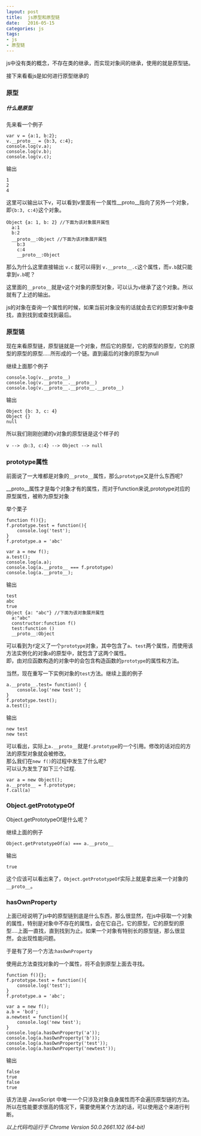 ```yaml
---
layout: post
title:  js原型和原型链
date:   2016-05-15
categories: js
tags:
- js
- 原型链
---
```


js中没有类的概念，不存在类的继承，而实现对象间的继承，使用的就是原型链。

接下来看看js是如何进行原型继承的

<!-- more -->

### 原型

##### 什么是原型

先来看一个例子

```
var v = {a:1, b:2};
v.__proto__ = {b:3, c:4};
console.log(v.a);
console.log(v.b);
console.log(v.c);
```
输出

```
1
2
4
```

这里可以输出以下v，可以看到v里面有一个属性__proto__指向了另外一个对象，即`{b:3, c:4}`这个对象。

```
Object {a: 1, b: 2} //下面为该对象展开属性
  a:1
  b:2
  __proto__:Object //下面为该对象展开属性
    b:3
    c:4
    __proto__:Object
```

那么为什么这里直接输出 `v.c` 就可以得到 `v.__proto__.c`这个属性，而`v.b`就只能拿到`v.b`呢？

这里面的`__proto__`就是v这个对象的原型对象，可以认为`v`继承了这个对象。所以就有了上述的输出。

js的对象在查询一个属性的时候，如果当前对象没有的话就会去它的原型对象中查找，直到找到或查找到最后。

### 原型链

现在来看原型链，原型链就是一个对象，然后它的原型，它的原型的原型，它的原型的原型的原型.....所形成的一个链。直到最后的对象的原型为null

继续上面那个例子
```
console.log(v.__proto__)
console.log(v.__proto__.__proto__)
console.log(v.__proto__.__proto__.__proto__)
```
输出
```
Object {b: 3, c: 4}
Object {}
null
```

所以我们刚刚创建的v对象的原型链是这个样子的

```
v --> ｛b:3, c:4} --> Object --> null
```

### prototype属性

前面说了一大堆都是对象的`__proto__`属性，那么`prototype`又是什么东西呢?

__proto__属性才是每个对象才有的属性，而对于function来说,prototype对应的原型属性，被称为原型对象

举个栗子

```
function f(){};
f.prototype.test = function(){
    console.log('test');
}
f.prototype.a = 'abc'

var a = new f();
a.test();
console.log(a.a);
console.log(a.__proto__ === f.prototype)
console.log(a.__proto__);
```
输出

```
test
abc
true
Object {a: "abc"} //下面为该对象展开属性
  a:"abc"
  constructor:function f()
  test:function ()
  __proto__:Object
```

可以看到为`f`定义了一个`prototype`对象，其中包含了`a`、`test`两个属性，而使用该方法实例化的对象`a`的原型中，就包含了这两个属性。  
即，由对应函数构造的对象中的会包含构造函数的`prototype`的属性和方法。

当然，现在重写一下实例对象的`test`方法。继续上面的例子

```
a.__proto__.test= function() {
    console.log('new test');
}
f.prototype.test();
a.test();
```
输出

```
new test
new test
```

可以看出，实际上`a.__proto__`就是`f.prototype`的一个引用。修改的话对应的方法的原型对象就会被修改。  
那么我们在`new f()`的过程中发生了什么呢?  
可以认为发生了如下三个过程.

```
var a = new Object();
a.__proto__ = f.prototype;
f.call(a)
```

### Object.getPrototypeOf

Object.getPrototypeOf是什么呢？

继续上面的例子

```
Object.getPrototypeOf(a) === a.__proto__
```
输出

```
true
```

这个应该可以看出来了，`Object.getPrototypeOf`实际上就是拿出来一个对象的`__proto__`。

### hasOwnProperty

上面已经说明了js中的原型链到底是什么东西，那么很显然，在js中获取一个对象的属性，特别是对象中不存在的属性，会在它自己，它的原型，它的原型的原型....上面一直找，直到找到为止。如果一个对象有特别长的原型链，那么很显然，会出现性能问题。

于是有了另一个方法:`hasOwnProperty`

使用此方法查找对象的一个属性，将不会到原型上面去寻找。

```
function f(){};
f.prototype.test = function(){
    console.log('test');
}
f.prototype.a = 'abc';

var a = new f();
a.b = 'bcd';
a.newtest = function(){
    console.log('new test');
}
console.log(a.hasOwnProperty('a'));
console.log(a.hasOwnProperty('b'));
console.log(a.hasOwnProperty('test'));
console.log(a.hasOwnProperty('newtest'));
```
输出

```
false
true
false
true
```

该方法是 JavaScript 中唯一一个只涉及对象自身属性而不会遍历原型链的方法。所以在性能要求很高的情况下，需要使用某个方法的话，可以使用这个来进行判断。


_以上代码均运行于 Chrome Version 50.0.2661.102 (64-bit)_